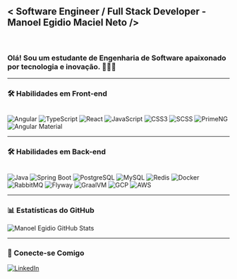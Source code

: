 ## < Software Engineer / Full Stack Developer - Manoel Egidio Maciel Neto />
<br>

### Olá! Sou um estudante de Engenharia de Software apaixonado por tecnologia e inovação. 👨🏿‍💻  

---

### 🛠️ Habilidades em Front-end  
<div style="display: inline-block;"><br>
    <img alt="Angular" src="https://img.shields.io/badge/Angular-DD0031?style=for-the-badge&logo=angular&logoColor=white"/>
    <img alt="TypeScript" src="https://img.shields.io/badge/TypeScript-007ACC?style=for-the-badge&logo=typescript&logoColor=white"/>
    <img alt="React" src="https://img.shields.io/badge/React-61DAFB?style=for-the-badge&logo=react&logoColor=black"/>
    <img alt="JavaScript" src="https://img.shields.io/badge/JavaScript-F7DF1E?style=for-the-badge&logo=javascript&logoColor=black"/>
    <img alt="CSS3" src="https://img.shields.io/badge/CSS3-1572B6?style=for-the-badge&logo=css3&logoColor=white"/>
    <img alt="SCSS" src="https://img.shields.io/badge/SCSS-CC6699?style=for-the-badge&logo=sass&logoColor=white"/>
    <img alt="PrimeNG" src="https://img.shields.io/badge/PrimeNG-35495E?style=for-the-badge&logo=primeng&logoColor=white"/>
    <img alt="Angular Material" src="https://img.shields.io/badge/Angular_Material-E91E63?style=for-the-badge&logo=angular-material&logoColor=white"/>
</div>
<br>

---

### 🛠️ Habilidades em Back-end  
<div style="display: inline-block;"><br>
    <img alt="Java" src="https://img.shields.io/badge/Java-007396?style=for-the-badge&logo=java&logoColor=white"/>
    <img alt="Spring Boot" src="https://img.shields.io/badge/Spring_Boot-6DB33F?style=for-the-badge&logo=spring-boot&logoColor=white"/>
    <img alt="PostgreSQL" src="https://img.shields.io/badge/PostgreSQL-4169E1?style=for-the-badge&logo=postgresql&logoColor=white"/>
    <img alt="MySQL" src="https://img.shields.io/badge/MySQL-4479A1?style=for-the-badge&logo=mysql&logoColor=white"/>
    <img alt="Redis" src="https://img.shields.io/badge/Redis-DC382D?style=for-the-badge&logo=redis&logoColor=white"/>
    <img alt="Docker" src="https://img.shields.io/badge/Docker-2496ED?style=for-the-badge&logo=docker&logoColor=white"/>
    <img alt="RabbitMQ" src="https://img.shields.io/badge/RabbitMQ-FF6600?style=for-the-badge&logo=rabbitmq&logoColor=white"/>
    <img alt="Flyway" src="https://img.shields.io/badge/Flyway-EF2D5E?style=for-the-badge&logo=flyway&logoColor=white"/>
    <img alt="GraalVM" src="https://img.shields.io/badge/GraalVM-2C5282?style=for-the-badge&logo=graalvm&logoColor=white"/>
    <img alt="GCP" src="https://img.shields.io/badge/Google_Cloud-4285F4?style=for-the-badge&logo=google-cloud&logoColor=white"/>
    <img alt="AWS" src="https://img.shields.io/badge/Amazon_AWS-232F3E?style=for-the-badge&logo=amazon-aws&logoColor=white"/>
</div>
<br>

---

### 📊 Estatísticas do GitHub  
![Manoel Egidio GitHub Stats](https://github-readme-stats.vercel.app/api?username=SeuUsuario&show_icons=true&theme=radical)  

---

### 🌟 Conecte-se Comigo  
<div>
    <a href="https://www.linkedin.com/in/manoel-egidio/" target="_blank">
        <img alt="LinkedIn" src="https://img.shields.io/badge/LinkedIn-0077B5?style=for-the-badge&logo=linkedin&logoColor=white"/>
    </a>
</div>
